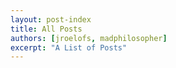 ```yaml
---
layout: post-index
title: All Posts
authors: [jroelofs, madphilosopher]
excerpt: "A List of Posts"
---
```

